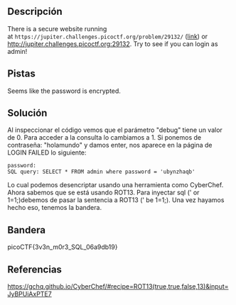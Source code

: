 ## Descripción
There is a secure website running at `https://jupiter.challenges.picoctf.org/problem/29132/` ([link](https://jupiter.challenges.picoctf.org/problem/29132/)) or http://jupiter.challenges.picoctf.org:29132. Try to see if you can login as admin!

## Pistas 
Seems like the password is encrypted.

## Solución
Al inspeccionar el código vemos que el parámetro "debug" tiene un valor de 0. Para acceder a la consulta lo cambiamos a 1. Si ponemos de contraseña: "holamundo" y damos enter, nos aparece en la página de LOGIN FAILED lo siguiente:
```
password: 
SQL query: SELECT * FROM admin where password = 'ubynzhaqb'
```
Lo cual podemos desencriptar usando una herramienta como CyberChef. Ahora sabemos que se está usando ROT13. Para inyectar sql (' or 1=1;)debemos de pasar la sentencia a ROT13 (' be 1=1;).
Una vez hayamos hecho eso, tenemos la bandera.

## Bandera
picoCTF{3v3n_m0r3_SQL_06a9db19}

## Referencias
https://gchq.github.io/CyberChef/#recipe=ROT13(true,true,false,13)&input=JyBPUiAxPTE7
